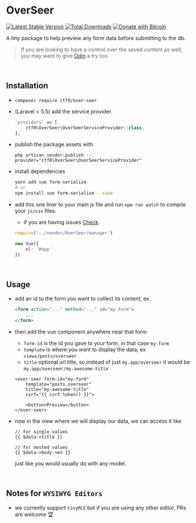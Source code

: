 # OverSeer

[![Latest Stable Version](https://img.shields.io/packagist/v/ctf0/over-seer.svg)](https://packagist.org/packages/ctf0/over-seer) [![Total Downloads](https://img.shields.io/packagist/dt/ctf0/over-seer.svg)](https://packagist.org/packages/ctf0/over-seer)
[![Donate with Bitcoin](https://en.cryptobadges.io/badge/micro/16ri7Hh848bw7vxbEevKHFuHXLmsV8Vc9L)](https://en.cryptobadges.io/donate/16ri7Hh848bw7vxbEevKHFuHXLmsV8Vc9L)

A tiny package to help preview any form data before submitting to the db.

>If you are looking to have a control over the saved content as well, you may want to give [Odin](https://github.com/ctf0/Odin) a try too.

<br>

## Installation

- `composer require ctf0/over-seer`

- (Laravel < 5.5) add the service provider.

    ```php
    'providers' => [
        ctf0\OverSeer\OverSeerServiceProvider::class,
    ];
    ```

- publish the package assets with

    `php artisan vendor:publish --provider="ctf0\OverSeer\OverSeerServiceProvider"`

- install dependencies

    ```bash
    yarn add vue form-serialize
    # or
    npm install vue form-serialize --save
    ```

- add this one liner to your main js file and run `npm run watch` to compile your `js/css` files.
    - if you are having issues [Check](https://ctf0.wordpress.com/2017/09/12/laravel-mix-es6/).

    ```js
    require('../vendor/OverSeer/manager')

    new Vue({
        el: '#app'
    })
    ```

<br>

## Usage

- add an id to the form you want to collect its content, ex.

    ```html
    <form action="..." method="..." id="my-form">
        ...
    </form>
    ```

- then add the vue component anywhere near that form
    + `form-id` is the id you gave to your form, in that case `my-form`
    + `template` is where you want to display the data, ex `views/posts/overseer`
    + `title` optional url title, so instead of just `my.app/overseer` it would be `my.app/overseer/my-awesome-title`

    ```blade
    <over-seer form-id="my-form"
        template="posts.overseer"
        title="my-awesome-title"
        csrf="{{ csrf_token() }}">

        <button>Preview</button>
    </over-seer>
    ```

- now in the view where we will display our data, we can access it like

    ```blade
    // for single values
    {{ $data->title }}

    // for nested values
    {{ $data->body->en }}
    ```

    just like you would usually do with any model.

<br>

## Notes for `WYSIWYG Editors`

- we currently support `tinyMCE` but if you are using any other editor, PRs are welcome :trophy: